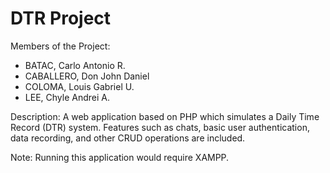# DTR Project

Members of the Project:
- BATAC, Carlo Antonio R.
- CABALLERO, Don John Daniel
- COLOMA, Louis Gabriel U.
- LEE, Chyle Andrei A.

Description:
A web application based on PHP which simulates a Daily Time Record (DTR) system. Features such as chats, basic user authentication, data recording, and other CRUD operations are included. 

Note: Running this application would require XAMPP.

